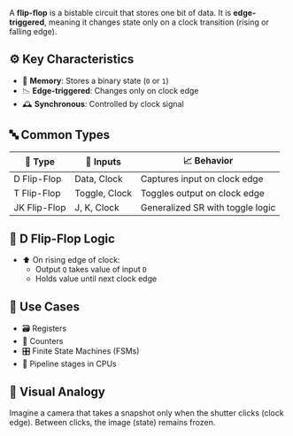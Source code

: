 A **flip-flop** is a bistable circuit that stores one bit of data. It is **edge-triggered**, meaning it changes state only on a clock transition (rising or falling edge).

## ⚙️ Key Characteristics
- 🧮 **Memory**: Stores a binary state (`0` or `1`)
- 📉 **Edge-triggered**: Changes only on clock edge
- 🕰️ **Synchronous**: Controlled by clock signal

## 🔤 Common Types
| 🔧 Type       | 🔢 Inputs             | 📈 Behavior                          |
|--------------|----------------------|--------------------------------------|
| D Flip-Flop  | Data, Clock          | Captures input on clock edge         |
| T Flip-Flop  | Toggle, Clock        | Toggles output on clock edge         |
| JK Flip-Flop | J, K, Clock          | Generalized SR with toggle logic     |

## 🧮 D Flip-Flop Logic
- ⬆️ On rising edge of clock:
  - Output `Q` takes value of input `D`
  - Holds value until next clock edge

## 🧰 Use Cases
- 🗃️ Registers
- 🔢 Counters
- 🎛️ Finite State Machines (FSMs)
- 🚀 Pipeline stages in CPUs

## 📸 Visual Analogy
Imagine a camera that takes a snapshot only when the shutter clicks (clock edge). Between clicks, the image (state) remains frozen.

